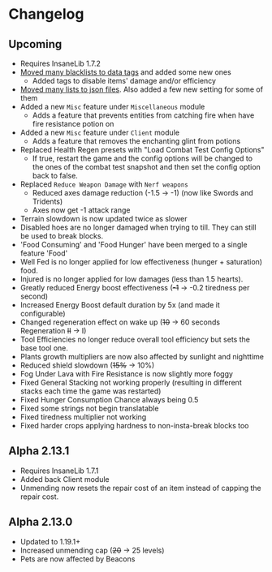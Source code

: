 # Changelog

## Upcoming
* Requires InsaneLib 1.7.2
* [Moved many blacklists to data tags](https://github.com/Insane96/IguanaTweaksReborn/wiki/%5B1.19-and-up%5D-Tags) and added some new ones
  * Added tags to disable items' damage and/or efficiency
* [Moved many lists to json files](https://github.com/Insane96/IguanaTweaksReborn/wiki/%5B1.19-and-up%5D-Json-Configs). Also added a few new setting for some of them
* Added a new `Misc` feature under `Miscellaneous` module
  * Adds a feature that prevents entities from catching fire when have fire resistance potion on
* Added a new `Misc` feature under `Client` module
  * Adds a feature that removes the enchanting glint from potions
* Replaced Health Regen presets with "Load Combat Test Config Options"
  * If true, restart the game and the config options will be changed to the ones of the combat test snapshot and then set the config option back to false.
* Replaced `Reduce Weapon Damage` with `Nerf weapons`
  * Reduced axes damage reduction (-1.5 -> -1) (now like Swords and Tridents)
  * Axes now get -1 attack range
* Terrain slowdown is now updated twice as slower
* Disabled hoes are no longer damaged when trying to till. They can still be used to break blocks.
* 'Food Consuming' and 'Food Hunger' have been merged to a single feature 'Food'
* Well Fed is no longer applied for low effectiveness (hunger + saturation) food.
* Injured is no longer applied for low damages (less than 1.5 hearts).
* Greatly reduced Energy boost effectiveness (~~-1~~ -> -0.2 tiredness per second)
* Increased Energy Boost default duration by 5x (and made it configurable)
* Changed regeneration effect on wake up (~~10~~ -> 60 seconds Regeneration ~~II~~ -> I)
* Tool Efficiencies no longer reduce overall tool efficiency but sets the base tool one.
* Plants growth multipliers are now also affected by sunlight and nighttime
* Reduced shield slowdown (~~15%~~ -> 10%)
* Fog Under Lava with Fire Resistance is now slightly more foggy
* Fixed General Stacking not working properly (resulting in different stacks each time the game was restarted)
* Fixed Hunger Consumption Chance always being 0.5
* Fixed some strings not begin translatable
* Fixed tiredness multiplier not working
* Fixed harder crops applying hardness to non-insta-break blocks too

## Alpha 2.13.1
* Requires InsaneLib 1.7.1
* Added back Client module
* Unmending now resets the repair cost of an item instead of capping the repair cost.

## Alpha 2.13.0
* Updated to 1.19.1+
* Increased unmending cap (~~20~~ -> 25 levels)
* Pets are now affected by Beacons